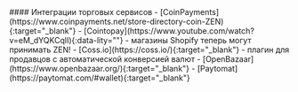 <div class="feature-item" markdown="1">
#### Интеграции торговых сервисов
- [CoinPayments](https://www.coinpayments.net/store-directory-coin-ZEN){:target="_blank"}
- [Cointopay](https://www.youtube.com/watch?v=eM_dYQKCqlI){:data-lity=""} - магазины Shopify теперь могут принимать ZEN!
- [Coss.io](https://coss.io/){:target="_blank"} - плагин для продавцов с автоматической конверсией валют
- [OpenBazaar](https://www.openbazaar.org/){:target="_blank"}
- [Paytomat](https://paytomat.com/#wallet){:target="_blank"}
</div>
